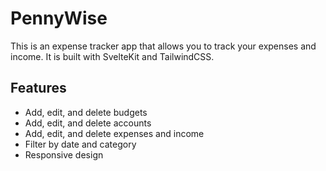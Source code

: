 # PennyWise

This is an expense tracker app that allows you to track your expenses and income. It is built with SvelteKit and TailwindCSS.

## Features

- Add, edit, and delete budgets
- Add, edit, and delete accounts
- Add, edit, and delete expenses and income
- Filter by date and category
- Responsive design
